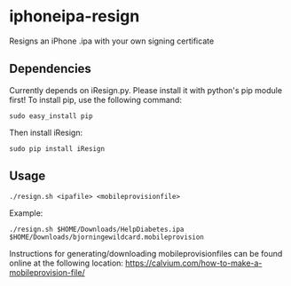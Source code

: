 # iphoneipa-resign

Resigns an iPhone .ipa with your own signing certificate

## Dependencies
Currently depends on iResign.py. Please install it with python's pip module first!
To install pip, use the following command:

```
sudo easy_install pip
```

Then install iResign:
```
sudo pip install iResign
```


## Usage
```
./resign.sh <ipafile> <mobileprovisionfile>
```

Example:
```
./resign.sh $HOME/Downloads/HelpDiabetes.ipa $HOME/Downloads/bjorningewildcard.mobileprovision

```

 Instructions for generating/downloading mobileprovisionfiles can be found online at the following location: https://calvium.com/how-to-make-a-mobileprovision-file/

